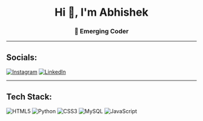 <h1 align="center">Hi 👋, I'm Abhishek</h1>
<h3 align="center">🚀 Emerging Coder</h3>

---
##  Socials:
[![Instagram](https://img.shields.io/badge/Instagram-%23E4405F.svg?logo=Instagram&logoColor=white)](https://www.instagram.com/_abhi2k6_) [![LinkedIn](https://img.shields.io/badge/LinkedIn-%230077B5.svg?logo=linkedin&logoColor=white)](https://www.linkedin.com/in/abhishek-p-a2a89a32b/)

---
## Tech Stack:
![HTML5](https://img.shields.io/badge/html5-%23E34F26.svg?style=for-the-badge&logo=html5&logoColor=white) ![Python](https://img.shields.io/badge/python-3670A0?style=for-the-badge&logo=python&logoColor=white) ![CSS3](https://img.shields.io/badge/css3-%231572B6.svg?style=for-the-badge&logo=css3&logoColor=white) ![MySQL](https://img.shields.io/badge/MySQL-darkblue?style=for-the-badge&logo=mysql&logoColor=white) ![JavaScript](https://img.shields.io/badge/JavaScript-yellow?style=for-the-badge&logo=javascript&logoColor=white) 

